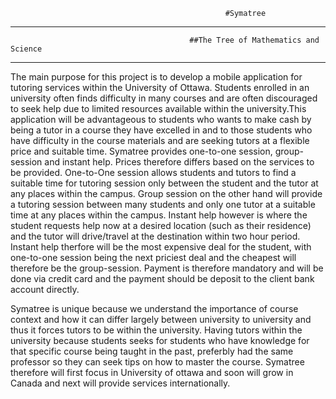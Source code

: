                           
                                                    #Symatree 
_____________________________________________________________________________________________________________________________
                                            ##The Tree of Mathematics and Science 
______________________________________________________________________________________________________________________________

The main purpose for this project is to develop a mobile application for tutoring services within the University of Ottawa.
Students enrolled in an university often finds difficulty in many courses and are often discouraged to seek help due to limited resources available 
within the university.This application will be advantageous to students who wants to make cash by being a tutor in a course they
have excelled in and to those students who have difficulty in the course materials and are seeking tutors at a flexible price and
suitable time. Symatree provides one-to-one session, group-session and instant help. Prices therefore differs based on the services
to be provided. One-to-One session allows students and tutors to find a suitable time for tutoring session only between the student 
and the tutor at any places within the campus. Group session on the other hand will provide a tutoring session between many students
and only one tutor at a suitable time at any places within the campus. Instant help however is where the student requests help now at 
a desired location (such as their residence) and the tutor will drive/travel at the destination within two hour period. Instant help
therfore will be the most expensive deal for the student, with one-to-one session being the next priciest deal and the cheapest will
therefore be the group-session. Payment is therefore mandatory and will be done via credit card and the payment should be deposit to 
the client bank account directly.

Symatree is unique because we understand the importance of course context and how it can differ largely between university to 
university and thus it forces tutors to be within the university. Having tutors within the university because students seeks 
for students who have knowledge for that specific course being taught in the past, preferbly had the same professor so they 
can seek tips on how to master the course. Symatree therefore will first focus in University of ottawa and soon will grow 
in Canada and next will provide services internationally.  
 
